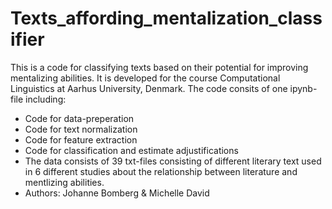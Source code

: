 # Texts_affording_mentalization_classifier
This is a code for classifying texts based on their potential for improving mentalizing abilities. 
It is developed for the course Computational Linguistics at Aarhus University, Denmark. 
The code consits of one ipynb-file including:
- Code for data-preperation
- Code for text normalization
- Code for feature extraction
- Code for classification and estimate adjustifications
- The data consists of 39 txt-files consisting of different literary text used in 6 different studies about the relationship between literature and mentlizing abilities.
- Authors: Johanne Bomberg & Michelle David
